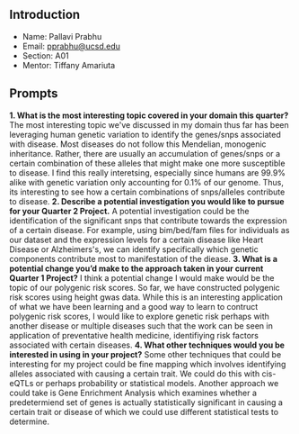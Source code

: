 ## Introduction
- Name: Pallavi Prabhu
- Email: pprabhu@ucsd.edu
- Section: A01 
- Mentor: Tiffany Amariuta

## Prompts
**1. What is the most interesting topic covered in your domain this quarter?**
    The most interesting topic we've discussed in my domain thus far has been leveraging human genetic variation to identify the genes/snps associated with disease. Most diseases do not follow this Mendelian, monogenic inheritance. Rather, there are usually an accumulation of genes/snps or a certain combination of these alleles that might make one more susceptible to disease. I find this really interetsing, especially since humans are 99.9% alike with genetic variation only accounting for 0.1% of our genome. Thus, its interesting to see how a certain combinations of snps/alleles contribute to disease.
**2. Describe a potential investigation you would like to pursue for your Quarter 2 Project.**
     A potential investigation could be the identification of the significant snps that contribute towards the expression of a certain disease. For example, using bim/bed/fam files for individuals as our dataset and the expression levels for a certain disease like Heart Disease or Alzheimers's, we can identify specifically which genetic components contribute most to manifestation of the diease.
**3. What is a potential change you’d make to the approach taken in your current Quarter 1 Project?**
     I think a potential change I would make would be the topic of our polygenic risk scores. So far, we have constructed polygenic risk scores using height gwas data. While this is an interesting application of what we have been learning and a good way to learn to contruct polygenic risk scores, I would like to explore genetic risk perhaps with another disease or multiple diseases such that the work can be seen in application of preventative health medicine, identifiying risk factors associated with certain diseases. 
**4. What other techniques would you be interested in using in your project?**
    Some other techniques that could be interesting for my project could be fine mapping which involves identifying alleles associated with causing a certain trait. We could do this with cis-eQTLs or perhaps probability or statistical models. Another approach we could take is Gene Enrichment Analysis which examines whether a predetermiend set of genes is actually statistically significant in causing a certain trait or disease of which we could use different statistical tests to determine.  
    
   
